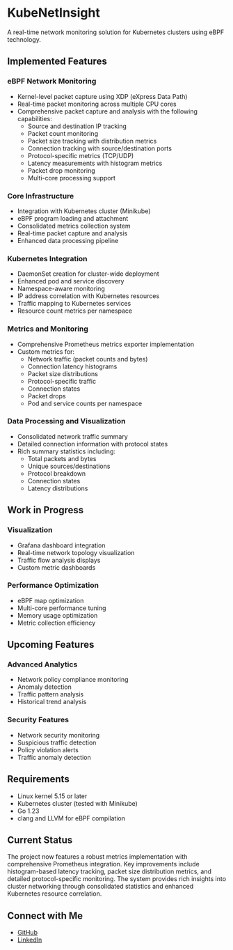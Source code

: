 # KubeNetInsight

A real-time network monitoring solution for Kubernetes clusters using eBPF technology.

## Implemented Features

### eBPF Network Monitoring
- Kernel-level packet capture using XDP (eXpress Data Path)
- Real-time packet monitoring across multiple CPU cores
- Comprehensive packet capture and analysis with the following capabilities:
  - Source and destination IP tracking
  - Packet count monitoring
  - Packet size tracking with distribution metrics
  - Connection tracking with source/destination ports
  - Protocol-specific metrics (TCP/UDP)
  - Latency measurements with histogram metrics
  - Packet drop monitoring
  - Multi-core processing support

### Core Infrastructure
- Integration with Kubernetes cluster (Minikube)
- eBPF program loading and attachment
- Consolidated metrics collection system
- Real-time packet capture and analysis
- Enhanced data processing pipeline

### Kubernetes Integration
- DaemonSet creation for cluster-wide deployment
- Enhanced pod and service discovery
- Namespace-aware monitoring
- IP address correlation with Kubernetes resources
- Traffic mapping to Kubernetes services
- Resource count metrics per namespace

### Metrics and Monitoring
- Comprehensive Prometheus metrics exporter implementation
- Custom metrics for:
  - Network traffic (packet counts and bytes)
  - Connection latency histograms
  - Packet size distributions
  - Protocol-specific traffic
  - Connection states
  - Packet drops
  - Pod and service counts per namespace

### Data Processing and Visualization
- Consolidated network traffic summary
- Detailed connection information with protocol states
- Rich summary statistics including:
  - Total packets and bytes
  - Unique sources/destinations
  - Protocol breakdown
  - Connection states
  - Latency distributions

## Work in Progress

### Visualization
- Grafana dashboard integration
- Real-time network topology visualization
- Traffic flow analysis displays
- Custom metric dashboards

### Performance Optimization
- eBPF map optimization
- Multi-core performance tuning
- Memory usage optimization
- Metric collection efficiency

## Upcoming Features

### Advanced Analytics
- Network policy compliance monitoring
- Anomaly detection
- Traffic pattern analysis
- Historical trend analysis

### Security Features
- Network security monitoring
- Suspicious traffic detection
- Policy violation alerts
- Traffic anomaly detection

## Requirements
- Linux kernel 5.15 or later
- Kubernetes cluster (tested with Minikube)
- Go 1.23
- clang and LLVM for eBPF compilation

## Current Status
The project now features a robust metrics implementation with comprehensive Prometheus integration. Key improvements include histogram-based latency tracking, packet size distribution metrics, and detailed protocol-specific monitoring. The system provides rich insights into cluster networking through consolidated statistics and enhanced Kubernetes resource correlation.

## Connect with Me
- [GitHub](https://github.com/paras-bhavnani)
- [LinkedIn](https://www.linkedin.com/in/paras-bhavnani)
